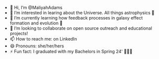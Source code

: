 - 👋 Hi, I’m @MaliyahAdams
- 👀 I’m interested in learing about the Universe. All things astrophysics 🌌
- 🌱 I’m currently learning how feedback processes in galaxy effect formation and evolution 💫
- 💞️ I’m looking to collaborate on open source outreach and educational projects!
- 📫 How to reach me:  on LinkedIn
- 😄 Pronouns: she/her/hers
- ⚡ Fun fact: I graduated with my Bachelors in Spring 24' 👩🏾‍🎓

<!---
MaliyahAdams/MaliyahAdams is a ✨ special ✨ repository because its `README.md` (this file) appears on your GitHub profile.
You can click the Preview link to take a look at your changes.
--->
